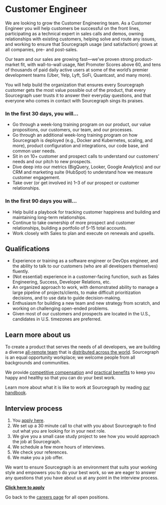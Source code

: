 # Customer Engineer

We are looking to grow the Customer Engineering team. As a Customer Engineer you will help customers be successful on the front lines, participating as a technical expert in sales calls and demos, owning relationships with existing customers, helping solve and route any issues, and working to ensure that Sourcegraph usage (and satisfaction) grows at all companies, pre- and post-sales.

Our team and our sales are growing fast—we’ve proven strong product-market fit, with wall-to-wall usage, Net Promoter Scores above 60, and tens of thousands of paid daily active users at some of the world’s premier development teams (Uber, Yelp, Lyft, SoFi, Quantcast, and many more).

You will help build the organization that ensures every Sourcegraph customer gets the most value possible out of the product, that every Sourcegraph user trusts it to answer their everyday questions, and that everyone who comes in contact with Sourcegraph sings its praises.

### In the first 30 days, you will…

- Go through a week-long training program on our product, our value propositions, our customers, our team, and our processes.
- Go through an additional week-long training program on how Sourcegraph is deployed (e.g., Docker and Kubernetes, scaling, and more), product configuration and integrations, our code base, and common user needs.
- Sit in on 10+ customer and prospect calls to understand our customers’ needs and our pitch to new prospects.
- Dive deep into our metrics (BigQuery, Looker, Google Analytics) and our CRM and marketing suite (HubSpot) to understand how we measure customer engagement.
- Take over (or get involved in) 1–3 of our prospect or customer relationships.

### In the first 90 days you will…

- Help build a playbook for tracking customer happiness and building and maintaining long-term relationships.
- Continue to take ownership of more prospect and customer relationships, building a portfolio of 5–15 total accounts.
- Work closely with Sales to plan and execute on renewals and upsells.

## Qualifications

- Experience or training as a software engineer or DevOps engineer, and the ability to talk to our customers (who are all developers themselves) fluently.
- (Not essential) experience in a customer-facing function, such as Sales Engineering, Success, Developer Relations, etc.
- An organized approach to work, with demonstrated ability to manage a large pipeline of projects/clients, to make difficult prioritization decisions, and to use data to guide decision-making.
- Enthusiasm for building a new team and new strategy from scratch, and working on challenging open-ended problems.
- Given most of our customers and prospects are located in the U.S., candidates in U.S. timezones are preferred.

## Learn more about us

To create a product that serves the needs of all developers, we are building a diverse [all-remote team](https://about.sourcegraph.com/company/remote) that is [distributed across the world](https://about.sourcegraph.com/company/team). Sourcegraph is an equal opportunity workplace; we welcome people from all backgrounds and communities.

We provide [competitive compensation](https://about.sourcegraph.com/handbook/people-ops/compensation) and [practical benefits](https://about.sourcegraph.com/handbook/people-ops/benefits-and-perks) to keep you happy and healthy so that you can do your best work.

Learn more about what it is like to work at Sourcegraph by reading [our handbook](https://about.sourcegraph.com/handbook/).

## Interview process

1. You [apply here](https://jobs.lever.co/sourcegraph/3ede0606-7a86-45d4-a627-e8cbae7a1a57/apply).
1. We set up a 30 minute call to chat with you about Sourcegraph to find out what you are looking for in your next role.
1. We give you a small case study project to see how you would approach the job at Sourcegraph.
1. We schedule a few more hours of interviews.
1. We check your references.
1. We make you a job offer.

We want to ensure Sourcegraph is an environment that suits your working style and empowers you to do your best work, so we are eager to answer any questions that you have about us at any point in the interview process.

**[Click here to apply](https://jobs.lever.co/sourcegraph/3ede0606-7a86-45d4-a627-e8cbae7a1a57/apply)**

Go back to the [careers page](../../../company/careers.md) for all open positions.
